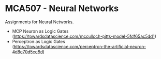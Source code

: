 # MCA507 - Neural Networks

Assignments for Neural Networks.
* MCP Neuron as Logic Gates (https://towardsdatascience.com/mcculloch-pitts-model-5fdf65ac5dd1)
* Perceptron as Logic Gates (https://towardsdatascience.com/perceptron-the-artificial-neuron-4d8c70d5cc8d)
